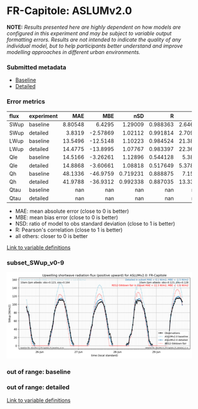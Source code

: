 # FR-Capitole: ASLUMv2.0

**NOTE:** *Results presented here are highly dependent on how models are configured in this experiment and may be subject to variable output formatting errors. Results are not intended to indicate the quality of any individual model, but to help participants better understand and improve modelling approaches in different urban environments.*

### Submitted metadata

- [Baseline](ASLUMv2.0_FR-Capitole_baseline_attrs.md)
- [Detailed](ASLUMv2.0_FR-Capitole_detailed_attrs.md)

### Error metrics

| flux   | experiment   |       MAE |       MBE |        nSD |          R |       5th |       95th |      RMSE |      cRMSE |      AMBE |        1-nSD |         1-R |   nSkewness |   nKurtosis |    Overlap |
|:-------|:-------------|----------:|----------:|-----------:|-----------:|----------:|-----------:|----------:|-----------:|----------:|-------------:|------------:|------------:|------------:|-----------:|
| SWup   | baseline     |   8.80548 |   6.4295  |   1.29009  |   0.988363 |   2.64652 |  28.4145   |  13.0081  |   0.337906 |   6.4295  |   0.290094   |   0.0116372 |   0.191802  |    0.346846 |   0.164685 |
| SWup   | detailed     |   3.8319  |  -2.57869 |   1.02112  |   0.991814 |   2.70963 |   0.515514 |   5.08646 |   0.131012 |   2.57869 |   0.0211165  |   0.0081863 |   0.0798405 |    0.119565 |   0.138646 |
| LWup   | baseline     |  13.5496  | -12.5148  |   1.10223  |   0.984524 |  21.3807  |   5.83117  |  16.7344  |   0.211107 |  12.5148  |   0.102229   |   0.0154757 |   0.211499  |    1.96974  |   0.157619 |
| LWup   | detailed     |  14.4775  | -13.8995  |   1.07767  |   0.983397 |  22.3662  |   9.76457  |  17.5786  |   0.204496 |  13.8995  |   0.0776702  |   0.0166034 |   0.244033  |    2.11156  |   0.159376 |
| Qle    | baseline     |  14.5166  |  -3.26261 |   1.12896  |   0.544128 |   5.3888  |   1.11017  |  21.3683  |   1.02272  |   3.26261 |   0.128962   |   0.455872  |   1.19074   |    1.6927   |   0.336148 |
| Qle    | detailed     |  14.8868  |  -3.60661 |   1.08818  |   0.517649 |   5.37846 |   1.8159   |  21.5386  |   1.02837  |   3.60661 |   0.0881829  |   0.482351  |   1.04275   |    1.29502  |   0.337014 |
| Qh     | baseline     |  48.1336  | -46.9759  |   0.719231 |   0.888875 |   7.1579  |  83.4034   |  61.7996  |   0.48855  |  46.9759  |   0.280769   |   0.111125  |   0.290492  |    0.577772 |   0.511233 |
| Qh     | detailed     |  41.9788  | -36.9312  |   0.992338 |   0.887035 |  13.3345  |  16.8664   |  53.6556  |   0.473558 |  36.9312  |   0.00766245 |   0.112965  |   0.290517  |    0.594432 |   0.508676 |
| Qtau   | baseline     | nan       | nan       | nan        | nan        | nan       | nan        | nan       | nan        | nan       | nan          | nan         | nan         |  nan        | nan        |
| Qtau   | detailed     | nan       | nan       | nan        | nan        | nan       | nan        | nan       | nan        | nan       | nan          | nan         | nan         |  nan        | nan        |

 - MAE: mean absolute error (close to 0 is better)
 - MBE: mean bias error (close to 0 is better)
 - NSD: ratio of model to obs standard deviation (close to 1 is better)
 - R: Pearson's correlation (close to 1 is better)
 - all others: closer to 0 is better

[Link to variable definitions](../modelattrs/variable_definitions.md)

### <a name="subset_swup_v0-9"></a>subset_SWup_v0-9
[![ASLUMv2.0_FR-Capitole_subset_SWup_v0-9.png](ASLUMv2.0_FR-Capitole_subset_SWup_v0-9.png)](ASLUMv2.0_FR-Capitole_subset_SWup_v0-9.png)

### out of range: baseline


### out of range: detailed



[Link to variable definitions](../modelattrs/variable_definitions.md)

